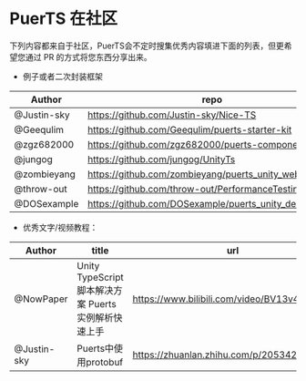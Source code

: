 # PuerTS 在社区

下列内容都来自于社区，PuerTS会不定时搜集优秀内容填进下面的列表，但更希望您通过 PR 的方式将您东西分享出来。

* 例子或者二次封装框架

| Author | repo | type | star |
| --- | --- | --- | --- |
| @Justin-sky | https://github.com/Justin-sky/Nice-TS | Framework | 250+ |
| @Geequlim | https://github.com/Geequlim/puerts-starter-kit | Framework | 80+ |
| @zgz682000 | https://github.com/zgz682000/puerts-component | Framework | 10+ |
| @jungog | https://github.com/jungog/UnityTs | Framework | |
| @zombieyang | https://github.com/zombieyang/puerts_unity_webgl_demo | Samples | 30+ |
| @throw-out | https://github.com/throw-out/PerformanceTesting | Samples | |
| @DOSexample | https://github.com/DOSexample/puerts_unity_demo | Samples | |


* 优秀文字/视频教程：

| Author | title | url |
| --- | --- | --- |
| @NowPaper | Unity TypeScript 脚本解决方案 Puerts 实例解析快速上手 | https://www.bilibili.com/video/BV13v411g7sV |
| @Justin-sky | Puerts中使用protobuf | https://zhuanlan.zhihu.com/p/205342984 |